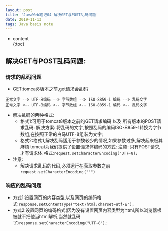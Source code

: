 ```yaml
---  
layout: post  
title: 'JavaWeb笔记04-解决GET与POST乱码问题'  
date: 2019-11-13  
tags: Java basis note
---  
```

  
  
* content  
{:toc}  
  
  
  
  

## 解决GET与POST乱码问题:
### 请求的乱码问题
- GET:tomcat8版本之前,get请求会乱码
```
正常文字 --> UTF-8编码 --> 字节数组 --> ISO-8859-1 编码 --> 乱码文字
正常文字 <-- UTF-8编码 <-- 字节数组 <-- ISO-8859-1 编码 <-- 乱码文字
```
- 解决乱码的两种格式:
    - 格式1:可用于tomcat8版本之前的GET请求编码 以及 所有版本的POST请求乱码:
解决方案: 将乱码的文字,按照乱码的编码ISO-8859-1转换为字节数组,在按照正常的白马UTF-8组装为文字;
    - 格式2:格式1,解决乱码适用于参数较少的情况,如果参数过多,解决起来极其麻烦
    tomcat为我们提供了设置请求体编码的方式:
    注意: 只有POST请求,才有请求体
    格式:`request.setCharacterEncoding("UTF-8);`
- 注意:
    - 解决请求乱码的代码,必须运行在获取参数之前`request.setCharacterEncoding(""")`    
### 响应的乱码问题
- 方式1:设置网页的内容类型,以及网页的编码格式:`response.setContentType("text/html;charset=utf-8");`
- 方式2:设置网页的编码格式(因为没有设置网页内容类型为html,所以浏览器根被就不把他当html解析,当然就乱码了)`response.setCharacterEncoding("UTF-8");`

    
